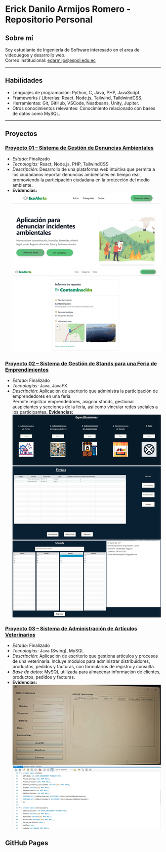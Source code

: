 # Erick Danilo Armijos Romero - Repositorio Personal

## Sobre mí
Soy estudiante de Ingeniería de Software interesado en el area de videouegos y desarrollo web.  
Correo institucional: edarmijo@espol.edu.ec

---

## Habilidades
- Lenguajes de programación:  Python, C, Java, PHP, JavaScript.
- Frameworks / Librerías: React, Node.js, Tailwind, TaildwindCSS.
- Herramientas: Git, GitHub, VSCode, Neatbeans, Unity, Jupiter.
- Otros conocimientos relevantes: Conocimiento relacionado con bases de datos como MySQL.

---

## Proyectos
### [Proyecto 01 – Sistema de Gestión de Denuncias Ambientales](https://github.com/kimi2123/ecoAlerta)
- *Estado:* Finalizado
- *Tecnologías:* React, Node.js, PHP, TailwindCSS
- *Descripción:*  Desarrollo de una plataforma web intuitiva que permita a los ciudadanos reportar denuncias ambientales en tiempo real, promoviendo la participación ciudadana en la protección del medio ambiente.
- **Evidencias:**  
![Captura 1](proyectoEcoAlerta1.jpg)  
![Captura 2](ProyectoEcoAlerta2.jpg)  

### [Proyecto 02 – Sistema de Gestión de Stands para una Feria de Emprendimientos](https://github.com/Ricardo24A/POO-P3-G07)
- *Estado:* Finalizado 
- *Tecnologías:* Java, JavaFX  
- *Descripción:* Aplicación de escritorio que administra la participación de emprendedores en una feria.  
  Permite registrar emprendedores, asignar stands, gestionar auspiciantes y secciones de la feria, así como vincular redes sociales a los participantes.
  **Evidencias:**  
![Captura 1](proyectoFeria1.jpg)  
![Captura 2](proyectoFeria2.jpg)
![Captura 3](proyectoFeria3.jpg)  


### [Proyecto 03 – Sistema de Administración de Artículos Veterinarios](https://github.com/kimi2123/ProyectoSistemasDeBasesDeDatos)
- *Estado:* Finalizado
- *Tecnologías:* Java (Swing), MySQL  
- *Descripción:* Aplicación de escritorio que gestiona artículos y procesos de una veterinaria. Incluye módulos para administrar distribuidores, productos, pedidos y facturas, con formularios de registro y consulta.  
- *Base de datos:* MySQL utilizada para almacenar información de clientes, productos, pedidos y facturas.
- **Evidencias:**  
![Captura 1](ProyectoGestion1.jpg)  
![Captura 2](ProyectoGestion2.jpg)  

## GitHub Pages
